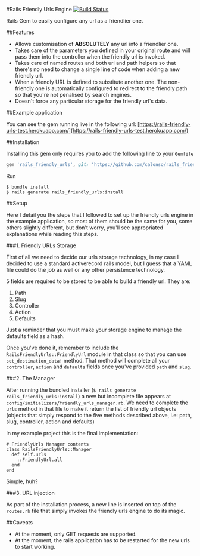 #Rails Friendly Urls Engine [![Build Status](https://travis-ci.org/calonso/rails_friendly_urls.svg?branch=master)](https://travis-ci.org/calonso/rails_friendly_urls)

Rails Gem to easily configure any url as a friendlier one. 

##Features

* Allows customisation of **ABSOLUTELY** any url into a friendlier one.
* Takes care of the parameters you defined in your original route and will pass them into the controller when the friendly url is invoked.
* Takes care of named routes and both url and path helpers so that there's no need to change a single line of code when adding a new friendly url.
* When a friendly URL is defined to substitute another one. The non-friendly one is automatically configured to redirect to the friendly path so that you're not penalised by search engines.
* Doesn't force any particular storage for the friendly url's data.

##Example application

You can see the gem running live in the following url: [https://rails-friendly-urls-test.herokuapp.com/](https://rails-friendly-urls-test.herokuapp.com/)

##Installation

Installing this gem only requires you to add the following line to your `Gemfile`

```ruby
gem 'rails_friendly_urls', git: 'https://github.com/calonso/rails_friendly_urls'
```

Run

```
$ bundle install
$ rails generate rails_friendly_urls:install
```

##Setup

Here I detail you the steps that I followed to set up the friendly urls engine in the example application, so most of them should be the same for you, some others slightly different, but don't worry, you'll see appropriated explanations while reading this steps.

###1. Friendly URLs Storage 

First of all we need to decide our urls storage technology, in my case I decided to use a standard activerecord rails model, but I guess that a YAML file could do the job as well or any other persistence technology.

5 fields are required to be stored to be able to build a friendly url. They are:

1. Path
2. Slug
3. Controller
4. Action
5. Defaults

Just a reminder that you must make your storage engine to manage the defaults field as a hash.

Once you've done it, remember to include the `RailsFriendlyUrls::FriendlyUrl` module in that class so that you can use `set_destination_data!` method. That method will complete all your `controller`, `action` and `defaults` fields once you've provided `path` and `slug`.

###2. The Manager

After running the bundled installer (`$ rails generate rails_friendly_urls:install`) a new but incomplete file appears at `config/initializers/friendly_urls_manager.rb`. We need to complete the `urls` method in that file to make it return the list of friendly url objects (objects that simply respond to the five methods described above, i.e: path, slug, controller, action and defaults)

In my example project this is the final implementation:

```
# FriendlyUrls Manager contents
class RailsFriendlyUrls::Manager 
  def self.urls
    ::FriendlyUrl.all
  end
end
```

Simple, huh?

###3. URL injection

As part of the installation process, a new line is inserted on top of the `routes.rb` file that simply invokes the friendly urls engine to do its magic.

##Caveats

* At the moment, only GET requests are supported.
* At the moment, the rails application has to be restarted for the new urls to start working.
